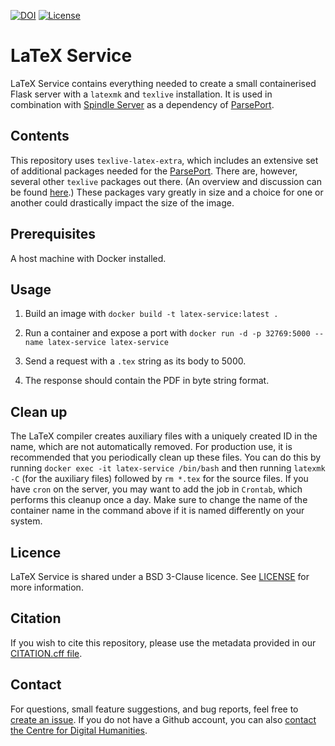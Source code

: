 [![DOI](https://zenodo.org/badge/686339559.svg)](https://zenodo.org/doi/10.5281/zenodo.10571416)
[![License](https://img.shields.io/badge/License-BSD_3--Clause-blue.svg)](https://opensource.org/licenses/BSD-3-Clause)

# LaTeX Service

LaTeX Service contains everything needed to create a small containerised Flask server with a `latexmk` and `texlive` installation. It is used in combination with [Spindle Server](https://github.com/UUDigitalHumanitieslab/spindle-server) as a dependency of [ParsePort](https://github.com/UUDigitalHumanitieslab/parseport).

## Contents

This repository uses `texlive-latex-extra`, which includes an extensive set of additional packages needed for the [ParsePort](https://github.com/UUDigitalHumanitieslab/parseport). There are, however, several other `texlive` packages out there. (An overview and discussion can be found [here](https://tex.stackexchange.com/questions/245982/differences-between-texlive-packages-in-linux).) These packages vary greatly in size and a choice for one or another could drastically impact the size of the image.

## Prerequisites

A host machine with Docker installed.

## Usage

1. Build an image with `docker build -t latex-service:latest .`

2. Run a container and expose a port with `docker run -d -p 32769:5000 --name latex-service latex-service`

3. Send a request with a `.tex` string as its body to 5000.

4. The response should contain the PDF in byte string format.

## Clean up

The LaTeX compiler creates auxiliary files with a uniquely created ID in the name, which are not automatically removed. For production use, it is recommended that you periodically clean up these files. You can do this by running `docker exec -it latex-service /bin/bash` and then running `latexmk -C` (for the auxiliary files) followed by `rm *.tex` for the source files. If you have `cron` on the server, you may want to add the job in `Crontab`, which performs this cleanup once a day. Make sure to change the name of the container name in the command above if it is named differently on your system.

## Licence

LaTeX Service is shared under a BSD 3-Clause licence. See [LICENSE](./LICENSE) for more information.

## Citation

If you wish to cite this repository, please use the metadata provided in our [CITATION.cff file](./CITATION.cff).

## Contact

For questions, small feature suggestions, and bug reports, feel free to [create an issue](https://github.com/UUDigitalHumanitieslab/latex-service/issues/new). If you do not have a Github account, you can also [contact the Centre for Digital Humanities](https://cdh.uu.nl/contact/).
